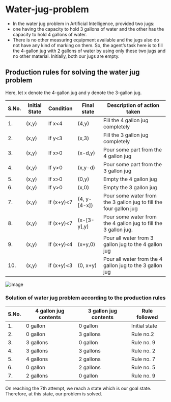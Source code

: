 # Water-jug-problem
 
- In the water jug problem in Artificial Intelligence,  provided two jugs: 
- one having the capacity to hold 3 gallons of water and the other has the capacity to hold 4 gallons of water.
- There is no other measuring equipment available and the jugs also do not have any kind of marking on them. So, the agent’s task here is to fill the 4-gallon jug with 2 gallons of water by using only these two jugs and no other material. Initially, both our jugs are empty.
 
 ## Production rules for solving the water jug problem
Here, let x denote the 4-gallon jug and y denote the 3-gallon jug.

| S.No. |	Initial State	| Condition    |	Final state  |	Description of action taken                                          |
|-------|---------------|--------------|--------------|----------------------------------------------------------------------|
| 1.    |	(x,y)	        | If x<4	      | (4,y)	       | Fill the 4 gallon jug completely                                     |
| 2.    |	(x,y)         |	if y<3       |	(x,3)	       | Fill the 3 gallon jug completely                                     |
| 3.	   |(x,y)	         | If x>0	      | (x-d,y)	     | Pour some part from the 4 gallon jug                                 |
| 4.	   | (x,y)	        | If y>0	      | (x,y-d)	     | Pour some part from the 3 gallon jug                                 |
| 5.    |	(x,y)	        | If x>0	      | (0,y)	       | Empty the 4 gallon jug                                               |
| 6.	   |(x,y)	         | If y>0	      | (x,0)        |	Empty the 3 gallon jug                                               |
| 7.	   |(x,y)	         | If (x+y)<7	  | (4, y-[4-x])	| Pour some water from the 3 gallon jug to fill the four gallon jug    |
| 8.	   |(x,y)	         | If (x+y)<7	  | (x-[3-y],y)	 |Pour some water from the 4 gallon jug to fill the 3 gallon jug.       |
| 9.	   |(x,y)	         | If (x+y)<4	  | (x+y,0)	     |Pour all water from 3 gallon jug to the 4 gallon jug                  |
| 10.	  |(x,y)	         |if (x+y)<3	   | (0, x+y)	    |Pour all water from the 4 gallon jug to the 3 gallon jug              |

![image](https://github.com/Siddhipatade/Water-jug-problem/assets/91780318/c686d388-c60e-49f3-ad1f-514d3d7afcae)


### Solution of water jug problem according to the production rules
|S.No.	| 4 gallon jug contents	| 3 gallon jug contents |	Rule followed |
|------|-----------------------|-----------------------|---------------|
| 1.   |	0 gallon              |	0 gallon	             | Initial state |
| 2.   |	0 gallon              |	3 gallons	            | Rule no.2     |
| 3.   |	3 gallons	            | 0 gallon	             | Rule no. 9    |
| 4.   |	3 gallons	            | 3 gallons	            | Rule no. 2    |
| 5.   |	4 gallons	            | 2 gallons	            | Rule no. 7    |
| 6.   |	0 gallon	             | 2 gallons	            | Rule no. 5    |
| 7.   |	2 gallons	            | 0 gallon	             |Rule no. 9     |

On reaching the 7th attempt, we reach a state which is our goal state. Therefore, at this state, our problem is solved.
